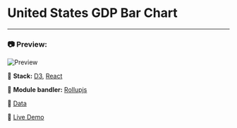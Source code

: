 # United States GDP Bar Chart
---

### :camera: Preview: 

![Preview](https://projects-preview.s3.eu-west-3.amazonaws.com/United+States+GDP+bar+chart+mbdev.webp)

:rocket: **Stack:** [D3](https://d3js.org/), [React](https://reactjs.org/)

:hammer: **Module bandler:** [Rollupjs](https://rollupjs.org/guide/en/)

:page_with_curl: [Data](https://raw.githubusercontent.com/freeCodeCamp/ProjectReferenceData/master/GDP-data.json)

:pushpin: [Live Demo](https://usgdp-mbdev.netlify.app/)
